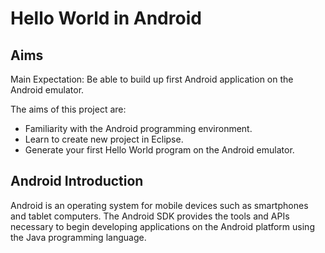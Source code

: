 # Hello World in Android

## Aims

Main Expectation: Be able to build up first Android application on the Android
emulator.

The aims of this project are:

- Familiarity with the Android programming environment.
- Learn to create new project in Eclipse.
- Generate your first Hello World program on the Android emulator.

## Android Introduction

Android is an operating system for mobile devices such as smartphones and tablet
computers. The Android SDK provides the tools and APIs necessary to begin
developing applications on the Android platform using the Java programming
language.
